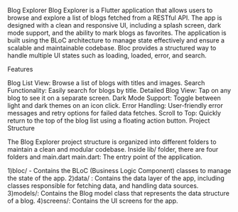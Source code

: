 Blog Explorer
Blog Explorer is a Flutter application that allows users to browse and explore a list of blogs fetched from a RESTful API. The app is designed with a clean and responsive UI, including a splash screen, dark mode support, and the ability to mark blogs as favorites. The application is built using the BLoC architecture to manage state effectively and ensure a scalable and maintainable codebase. Bloc provides a structured way to handle multiple UI states such as loading, loaded, error, and search.

Features

Blog List View: Browse a list of blogs with titles and images.
Search Functionality: Easily search for blogs by title.
Detailed Blog View: Tap on any blog to see it on a separate screen.
Dark Mode Support: Toggle between light and dark themes on an icon click.
Error Handling: User-friendly error messages and retry options for failed data fetches.
Scroll to Top: Quickly return to the top of the blog list using a floating action button.
Project Structure

The Blog Explorer project structure is organized into different folders to maintain a clean and modular codebase. Inside lib/ folder, there are four folders and main.dart 
main.dart: The entry point of the application.

1)bloc/ - Contains the BLoC (Business Logic Component) classes to manage the state of the app. 
2)data/ : Contains the data layer of the app, including classes responsible for fetching data, and handling data sources.
3)models/: Contains the Blog model class that represents the data structure of a blog.
4)screens/: Contains the UI screens for the app.
